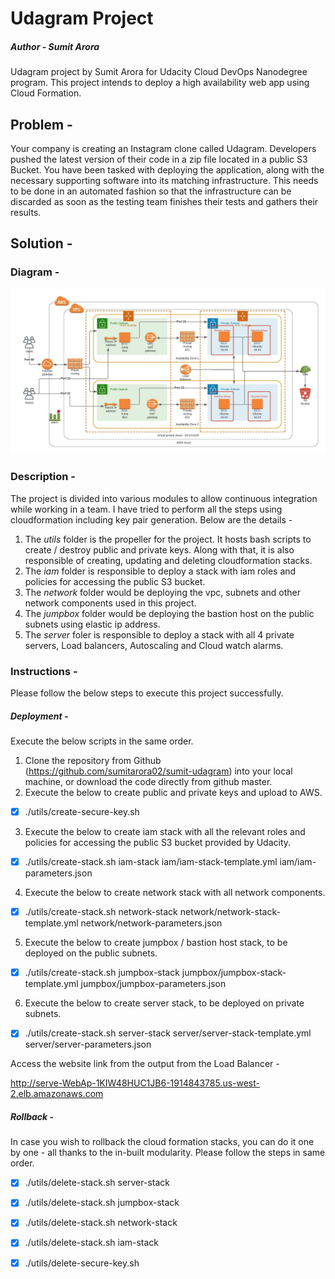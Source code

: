 # Udagram Project
  ##### Author - Sumit Arora
Udagram project by Sumit Arora for Udacity Cloud DevOps Nanodegree program. 
This project intends to deploy a high availability web app using Cloud Formation.

## Problem - 
Your company is creating an Instagram clone called Udagram. Developers pushed the latest version of their code in a zip file located in a public S3 Bucket.
You have been tasked with deploying the application, along with the necessary supporting software into its matching infrastructure.
This needs to be done in an automated fashion so that the infrastructure can be discarded as soon as the testing team finishes their tests and gathers their results.

## Solution - 

### Diagram - 
![alt text](https://github.com/sumitarora02/sumit-udagram/blob/main/Udagram_Arch_SumitArora.jpeg?raw=true)


### Description - 
The project is divided into various modules to allow continuous integration while working in a team.
I have tried to perform all the steps using cloudformation including key pair generation.
Below are the details - 

1. The *utils* folder is the propeller for the project. It hosts bash scripts to create / destroy public and private keys. Along with that, it is also responsible of creating, updating and deleting cloudformation stacks.
2. The *iam* folder is responsible to deploy a stack with iam roles and policies for accessing the public S3 bucket.
3. The *network* folder would be deploying the vpc, subnets and other network components used in this project.
4. The *jumpbox* folder would be deploying the bastion host on the public subnets using elastic ip address.
5. The *server* foler is responsible to deploy a stack with all 4 private servers, Load balancers, Autoscaling and Cloud watch alarms.

### Instructions - 
Please follow the below steps to execute this project successfully.

##### Deployment - 
Execute the below scripts in the same order.

1. Clone the repository from Github (https://github.com/sumitarora02/sumit-udagram) into your local machine, or download the code directly from github master.
2. Execute the below to create public and private keys and upload to AWS.
- [x] ./utils/create-secure-key.sh
3. Execute the below to create iam stack with all the relevant roles and policies for accessing the public S3 bucket provided by Udacity.
- [x] ./utils/create-stack.sh iam-stack iam/iam-stack-template.yml iam/iam-parameters.json
4. Execute the below to create network stack with all network components.
- [x] ./utils/create-stack.sh network-stack network/network-stack-template.yml network/network-parameters.json
5. Execute the below to create jumpbox / bastion host stack, to be deployed on the public subnets.
- [x] ./utils/create-stack.sh jumpbox-stack jumpbox/jumpbox-stack-template.yml jumpbox/jumpbox-parameters.json
6. Execute the below to create server stack, to be deployed on private subnets.
- [x] ./utils/create-stack.sh server-stack server/server-stack-template.yml server/server-parameters.json

Access the website link from the output from the Load Balancer - 

http://serve-WebAp-1KIW48HUC1JB6-1914843785.us-west-2.elb.amazonaws.com


##### Rollback - 
In case you wish to rollback the cloud formation stacks, you can do it one by one - all thanks to the in-built modularity.
Please follow the steps in same order.
- [x] ./utils/delete-stack.sh server-stack
- [x] ./utils/delete-stack.sh jumpbox-stack
- [x] ./utils/delete-stack.sh network-stack
- [x] ./utils/delete-stack.sh iam-stack
- [x] ./utils/delete-secure-key.sh

